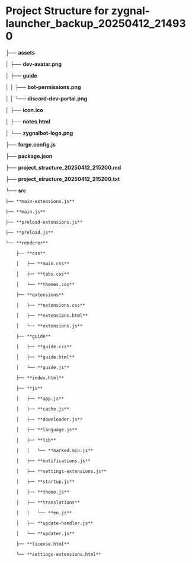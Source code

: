 # Project Structure for zygnal-launcher_backup_20250412_214930

├── **assets**

│   ├── **dev-avatar.png**

│   ├── **guide**

│   │   ├── **bot-permissions.png**

│   │   └── **discord-dev-portal.png**

│   ├── **icon.ico**

│   ├── **notes.html**

│   └── **zygnalbot-logo.png**

├── **forge.config.js**

├── **package.json**

├── **project_structure_20250412_215200.md**

├── **project_structure_20250412_215200.txt**

└── **src**

    ├── **main-extensions.js**

    ├── **main.js**

    ├── **preload-extensions.js**

    ├── **preload.js**

    └── **renderer**

        ├── **css**

        │   ├── **main.css**

        │   ├── **tabs.css**

        │   └── **themes.css**

        ├── **extensions**

        │   ├── **extensions.css**

        │   ├── **extensions.html**

        │   └── **extensions.js**

        ├── **guide**

        │   ├── **guide.css**

        │   ├── **guide.html**

        │   └── **guide.js**

        ├── **index.html**

        ├── **js**

        │   ├── **app.js**

        │   ├── **cache.js**

        │   ├── **downloader.js**

        │   ├── **language.js**

        │   ├── **lib**

        │   │   └── **marked.min.js**

        │   ├── **notifications.js**

        │   ├── **settings-extensions.js**

        │   ├── **startup.js**

        │   ├── **theme.js**

        │   ├── **translations**

        │   │   └── **en.js**

        │   ├── **update-handler.js**

        │   └── **updater.js**

        ├── **license.html**

        └── **settings-extensions.html**

